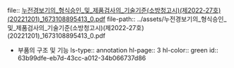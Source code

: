 file:: [누전경보기의_형식승인_및_제품검사의_기술기준(소방청고시)(제2022-27호)(20221201)_1673108895413_0.pdf](../assets/누전경보기의_형식승인_및_제품검사의_기술기준(소방청고시)(제2022-27호)(20221201)_1673108895413_0.pdf)
file-path:: ../assets/누전경보기의_형식승인_및_제품검사의_기술기준(소방청고시)(제2022-27호)(20221201)_1673108895413_0.pdf

- 부품의 구조 및 기능
  ls-type:: annotation
  hl-page:: 3
  hl-color:: green
  id:: 63b99dfe-eb7d-43cc-a012-34b066737d86